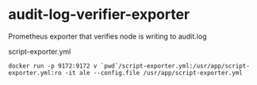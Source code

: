 # audit-log-verifier-exporter
Prometheus exporter that verifies node is writing to audit.log

script-exporter.yml
```
docker run -p 9172:9172 v `pwd`/script-exporter.yml:/usr/app/script-exporter.yml:ro -it ale --config.file /usr/app/script-exporter.yml

```